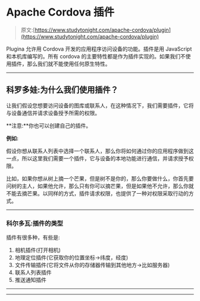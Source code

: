 # Apache Cordova 插件

> 原文:[https://www.studytonight.com/apache-cordova/plugin](https://www.studytonight.com/apache-cordova/plugin)

Plugina 允许用 Cordova 开发的应用程序访问设备的功能。插件是用 JavaScript 和本机库编写的。所有 cordova 的主要特性都是作为插件实现的。如果我们不使用插件，那么我们就不能使用任何原生特性。

* * *

## 科罗多娃:为什么我们使用插件？

让我们假设您想要访问设备的图库或联系人，在这种情况下，我们需要插件，它将与设备通信并请求设备授予所需的权限。

**注意:**你也可以创建自己的插件。

**例如:**

假设你想从联系人列表中选择一个联系人，那么你将如何通过你的应用程序做到这一点，所以这里我们需要一个插件，它与设备的本地功能进行通信，并请求授予权限。

比如，如果你想从树上摘一个芒果，但是树不是你的，那么你要做什么，你首先要问树的主人，如果他允许，那么只有你可以摘芒果，但是如果他不允许，那么你就不能去摘芒果。以同样的方式，插件请求权限，也提供了一种对权限采取行动的方式。

* * *

### 科尔多瓦:插件的类型

插件有很多种，有些是:

1.  相机插件(打开相机)
2.  地理定位插件(它获取你的位置坐标→纬度，经度)
3.  文件传输插件(它将文件从你的存储器传输到其他地方→比如服务器)
4.  联系人列表插件
5.  推送通知插件

* * *

* * *